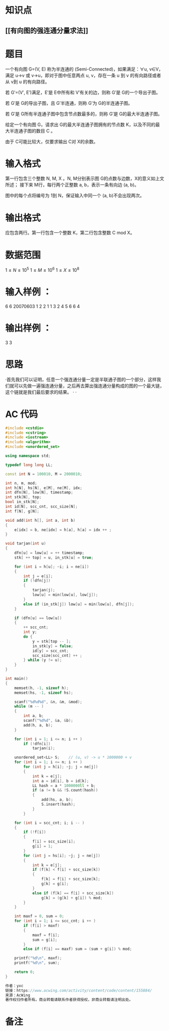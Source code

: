# 知识点
  ## [[有向图的强连通分量求法]]
# 题目
 一个有向图 G=(V, E) 称为半连通的 (Semi-Connected)，如果满足：∀u, v∈V，满足 u→v 或 v→u，即对于图中任意两点 u, v，存在一条 u 到 v 的有向路径或者从 v到 u 的有向路径。

若 G′=(V′, E′)满足，E′是 E中所有和 V′有关的边，则称 G′是 G的一个导出子图。

若 G′是 G的导出子图，且 G′半连通，则称 G′为 G的半连通子图。

若 G′是 G所有半连通子图中包含节点数最多的，则称 G′是 G的最大半连通子图。

给定一个有向图 G，请求出 G的最大半连通子图拥有的节点数 K，以及不同的最大半连通子图的数目 C
。

由于 C可能比较大，仅要求输出 C对 X的余数。

# 输入格式
第一行包含三个整数 N, M, X
。N, M分别表示图 G的点数与边数，X的意义如上文所述；
接下来 M行，每行两个正整数 a, b，表示一条有向边 (a, b)。

图中的每个点将编号为 1到 N，保证输入中同一个 (a, b)不会出现两次。

# 输出格式
应包含两行。第一行包含一个整数 K，第二行包含整数 C mod X。

# 数据范围
$1≤N≤10^5$
$1≤M≤10^6$
$1≤X≤10^8$
# 输入样例 ：
6 6 20070603
1 2
2 1
1 3
2 4
5 6
6 4
# 输出样例 ：
3
3

# 思路
·首先我们可以证明，任意一个强连通分量一定是半联通子图的一个部分，这样我们就可以先做一遍强连通分量，之后再去算出强连通分量构成的图的一个最大链，这个链就是我们最后要求的结果。
·
·
# AC 代码
```cpp
#include <cstdio>
#include <cstring>
#include <iostream>
#include <algorithm>
#include <unordered_set>

using namespace std;

typedef long long LL;

const int N = 100010, M = 2000010;

int n, m, mod;
int h[N], hs[N], e[M], ne[M], idx;
int dfn[N], low[N], timestamp;
int stk[N], top;
bool in_stk[N];
int id[N], scc_cnt, scc_size[N];
int f[N], g[N];

void add(int h[], int a, int b)
{
    e[idx] = b, ne[idx] = h[a], h[a] = idx ++ ;
}

void tarjan(int u)
{
    dfn[u] = low[u] = ++ timestamp;
    stk[ ++ top] = u, in_stk[u] = true;

    for (int i = h[u]; ~i; i = ne[i])
    {
        int j = e[i];
        if (!dfn[j])
        {
            tarjan(j);
            low[u] = min(low[u], low[j]);
        }
        else if (in_stk[j]) low[u] = min(low[u], dfn[j]);
    }

    if (dfn[u] == low[u])
    {
        ++ scc_cnt;
        int y;
        do {
            y = stk[top -- ];
            in_stk[y] = false;
            id[y] = scc_cnt;
            scc_size[scc_cnt] ++ ;
        } while (y != u);
    }
}

int main()
{
    memset(h, -1, sizeof h);
    memset(hs, -1, sizeof hs);

    scanf("%d%d%d", &n, &m, &mod);
    while (m -- )
    {
        int a, b;
        scanf("%d%d", &a, &b);
        add(h, a, b);
    }

    for (int i = 1; i <= n; i ++ )
        if (!dfn[i])
            tarjan(i);

    unordered_set<LL> S;    // (u, v) -> u * 1000000 + v
    for (int i = 1; i <= n; i ++ )
        for (int j = h[i]; ~j; j = ne[j])
        {
            int k = e[j];
            int a = id[i], b = id[k];
            LL hash = a * 1000000ll + b;
            if (a != b && !S.count(hash))
            {
                add(hs, a, b);
                S.insert(hash);
            }
        }

    for (int i = scc_cnt; i; i -- )
    {
        if (!f[i])
        {
            f[i] = scc_size[i];
            g[i] = 1;
        }
        for (int j = hs[i]; ~j; j = ne[j])
        {
            int k = e[j];
            if (f[k] < f[i] + scc_size[k])
            {
                f[k] = f[i] + scc_size[k];
                g[k] = g[i];
            }
            else if (f[k] == f[i] + scc_size[k])
                g[k] = (g[k] + g[i]) % mod;
        }
    }

    int maxf = 0, sum = 0;
    for (int i = 1; i <= scc_cnt; i ++ )
        if (f[i] > maxf)
        {
            maxf = f[i];
            sum = g[i];
        }
        else if (f[i] == maxf) sum = (sum + g[i]) % mod;

    printf("%d\n", maxf);
    printf("%d\n", sum);

    return 0;
}

作者：yxc
链接：https://www.acwing.com/activity/content/code/content/155884/
来源：AcWing
著作权归作者所有。商业转载请联系作者获得授权，非商业转载请注明出处。
```
# 备注
